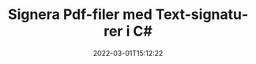---
############################# Static ############################
layout: "auto-gen-signature"
date: 2022-03-01T15:12:22
draft: false
operation: Sign
signaturetype: Text
fileformat: Pdf
productName: .NET
lang: sv
productCode: net
otherformats: pdf doc docx docm dot dotm dotx odt ott rtf xls xlsx xlsm xlsb csv ods ots xltx xltm ppt pptx pps ppsx odp otp potx potm pptm ppsm png jpg bmp gif tiff svg webp wmf
breadcrumb: Put Text signature on Pdf for C#

############################# Head ############################
head_title: "Skapa elektroniska textsignaturer till filen Pdf med C#"
head_description: "Sätt Text eSignature på filen Pdf för .NET med några rader kod. Använd GroupDocs Document Signature API för att signera dussintals filformat."

############################# Header ############################
title: "Signera Pdf-filer med Text-signaturer i C#"
description: "Hur man lägger till Text-signatur med några rader med .NET-kod"
bg_image: "https://cms.admin.containerize.com/templates/aspose/App_Themes/V3/images/bg/header1.png"
bg_overlay: false
button:
    enable: true

############################# SubMenu ############################
submenu:
    enable: true

    left:
        img_alt: "GroupDocs.Signature for .NET"
        image: "https://cms.admin.containerize.com/templates/groupdocs/images/product-logos/90x90-noborder/groupdocs-signature-net.png"
        product: "GroupDocs.Signature"
        platform: ".NET"



############################# About ############################
about:
    enable: true
    title: "Om GroupDocs.Signature for .NET API"
    content: |
        [GroupDocs.Signature for .NET](https://products.groupdocs.com/signature/net/) är ett populärt API för e-signering av digitala dokument. Signaturer som texter, bilder, digitala certifikat, streckkoder, QR-koder, stämplar eller metadata finns tillgängliga. Signaturer kan placeras på PDF-filer, MS Word-dokument, MS Excel-arbetsböcker, MS PowerPoint-presentationer, Adobe Photoshop-filer och olika bildformat. Kunder kan signera sina dokument och uppdatera, söka, verifiera, ta bort eller förhandsgranska e-signaturer som satts på dessa dokument. Dessutom tillhandahålls många funktioner för anpassning av signaturer.
    

############################# Steps ############################
steps:
    enable: true
    title_left: "Steg för att signera Pdf med Text i C#"
    content_left: |
        [GroupDocs.Signature for .NET](https://products.groupdocs.com/signature/net/) ger möjlighet att signera Pdf-dokument med Text-signaturer snabbt och enkelt.
        
        * Skapa en instans av Signature class som tillhandahåller Pdf fil som ska signera som sökväg eller minnesström
        * Instantera SignOptions-klassen och ställ in all efterfrågad data.
        * Anropa metoden Signature.Sign() och skicka utdatafilen Pdf eller minnesström

    title_right: " Systemkrav"
    content_right: |
        GroupDocs.Signature for .NET stöds på alla större plattformar och operativsystem. Innan du kör koden nedan, se till att du har följande förutsättningar installerade på ditt system.

        * Operativsystem: Microsoft Windows, Linux, MacOS
        * Utvecklingsmiljöer: Microsoft Visual Studio, Xamarin, MonoDevelop
        * Frameworks: .NET Framework, .NET Standard, .NET Core, Mono
        * Få den senaste GroupDocs.Signature for .NET från [Nuget](https://www.nuget.org/packages/groupdocs.signature)
         
    code: |
        ```csharp    
                
        // Set up input Pdf file
        string filePath = "input.pdf";
        // Set up output file
        string outputFilePath = "output.pdf";

        // Instantiate Signature for input file
        using (GroupDocs.Signature.Signature signature = new GroupDocs.Signature.Signature(filePath))
        {
                //Provide sign options
                TextSignOptions options = new TextSignOptions("John Smith")
                {
                    // set signature position
                    Left = 50,
                    Top = 200,
                };

                // sign Pdf document
                SignResult result = signature.Sign(outputFilePath, options);
        }

        ```

############################# Demos ############################
demos:
    enable: true
    title: "Signerar Pdf dokument med Text Live Demo"
    content: |
       Signera filen Pdf med olika signaturer just nu genom att besöka webbplatsen [GroupDocs.Signature App](https://products.groupdocs.app/signature/family). Gratis onlinedemo väntar på dig.          

############################# More Formats ############################
more_formats:
    enable: true
    title: "Andra stödda Text-signaturer för C#"
    content: |
        "Du kan också signera Pdf med andra signaturtyper. Se listan nedan."
    format: 
       
       
back_to_top:
    enable: true
---
